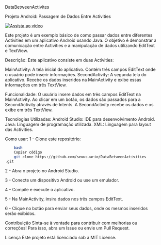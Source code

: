 DataBetweenActivites

Projeto Android:
Passagem de Dados Entre Activities

[![Assista ao vídeo](https://img.shields.io/badge/YouTube-%23FF0000.svg?style=for-the-badge&logo=YouTube&logoColor=white)](https://youtu.be/-ZUQ6jHCheE)

Este projeto é um exemplo básico de como passar dados entre diferentes Activities em um aplicativo Android usando Java. O objetivo é demonstrar a comunicação entre Activities e a manipulação de dados utilizando EditText e TextView.

Descrição:
Este aplicativo consiste em duas Activities:

MainActivity:
A tela inicial do aplicativo. Contém três campos EditText onde o usuário pode inserir informações.
SecondActivity: A segunda tela do aplicativo. Recebe os dados inseridos na MainActivity e exibe essas informações em três TextView.

Funcionalidade:
O usuário insere dados em três campos EditText na MainActivity.
Ao clicar em um botão, os dados são passados para a SecondActivity através de Intents.
A SecondActivity recebe os dados e os exibe em três TextView.

Tecnologias Utilizadas:
Android Studio: IDE para desenvolvimento Android.
Java: Linguagem de programação utilizada.
XML: Linguagem para layout das Activities.

Como usar:
1 - Clone este repositório: 

```sh
    bash
    Copiar código
    git clone https://github.com/seuusuario/DataBetweenActivities
.git
 ```

2 - Abra o projeto no Android Studio.

3 - Conecte um dispositivo Android ou use um emulador.

4 - Compile e execute o aplicativo.

5 - Na MainActivity, insira dados nos três campos EditText.

6 - Clique no botão para enviar seus dados, onde os mesmos inseridos serão exibidos.

  
Contribuição
Sinta-se à vontade para contribuir com melhorias ou correções! Para isso, abra um Issue ou envie um Pull Request.

Licença
Este projeto está licenciado sob a MIT License.

